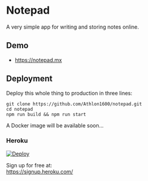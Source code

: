 # Notepad

A very simple app for writing and storing notes online.

## Demo

- https://notepad.mx

## Deployment

Deploy this whole thing to production in three lines:

```shell
git clone https://github.com/Athlon1600/notepad.git
cd notepad
npm run build && npm run start
```

A Docker image will be available soon...

### Heroku

[![Deploy](https://www.herokucdn.com/deploy/button.svg)](https://heroku.com/deploy)

Sign up for free at:  
https://signup.heroku.com/


